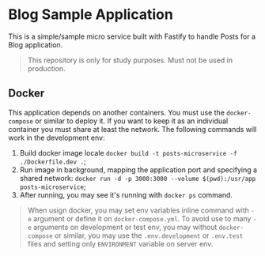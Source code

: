 # Blog Sample Application

This is a simple/sample micro service built with Fastify to handle Posts for a Blog application.

> This repository is only for study purposes. Must not be used in production.

## Docker

This application depends on another containers. You must use the `docker-compose` or similar to deploy it. If you want to keep it as an individual container you must share at least the network. The following commands will work in the development env:

1. Build docker image locale `docker build -t posts-microservice -f ./Dockerfile.dev .`;
2. Run image in background, mapping the application port and specifying a shared network: `docker run -d -p 3000:3000 --volume $(pwd):/usr/app posts-microservice`;
3. After running, you may see it's running with `docker ps` command.

> When usign docker, you may set env variables inline command with `-e` argument or define it on `docker-compose.yml`. To avoid use to many `-e` arguments on development or test env, you may without `docker-compose` or similar, you may use the `.env.development` or `.env.test` files and setting only `ENVIRONMENT` variable on server env.
